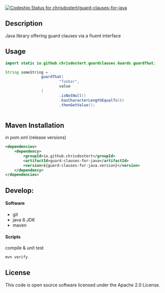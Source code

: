 [ ![Codeship Status for chrisdostert/guard-clauses-for-java](https://codeship.com/projects/8ee08ae0-7299-0132-9cb8-1e472470a5ab/status?branch=master)](https://codeship.com/projects/54824)

## Description
Java library offering guard clauses via a fluent interface

## Usage

```java
import static io.github.chrisdostert.guardclauses.Guards.guardThat;

String someString =
                guardThat(
                        "foobar",
                        value
                )
                        .isNotNull()
                        .hasCharacterLengthEqualTo(6)
                        .thenGetValue();
    
```

## Maven Installation

in pom.xml (release versions)
```xml
<dependencies>
    <dependency>
        <groupId>io.github.chrisdostert</groupId>
        <artifactId>guard-clauses-for-java</artifactId>
        <version>${guard-clauses-for-java.version}</version>
    </dependency>
</dependencies>
```

## Develop:

#### Software
- git
- java 8 JDK
- maven

#### Scripts

compile & unit test
```PowerShell
mvn verify
```

## License

This code is open source software licensed under the Apache 2.0 License.
